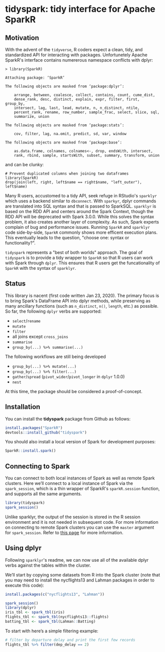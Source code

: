 tidyspark: tidy interface for Apache SparkR
================

## Motivation
With the advent of the `tidyverse`, R coders expect a clean, tidy,
and standardized API for interacting with packages. Unfortunetely Apache SparkR's
interface contains numererous namespace conflicts with dplyr:

```
> library(SparkR)

Attaching package: ‘SparkR’

The following objects are masked from ‘package:dplyr’:

    arrange, between, coalesce, collect, contains, count, cume_dist,
    dense_rank, desc, distinct, explain, expr, filter, first, group_by,
    intersect, lag, last, lead, mutate, n, n_distinct, ntile,
    percent_rank, rename, row_number, sample_frac, select, slice, sql,
    summarize, union

The following objects are masked from ‘package:stats’:

    cov, filter, lag, na.omit, predict, sd, var, window

The following objects are masked from ‘package:base’:

    as.data.frame, colnames, colnames<-, drop, endsWith, intersect,
    rank, rbind, sample, startsWith, subset, summary, transform, union
```

and can be clunky:

```
# Prevent duplicated columns when joining two dataframes
library(SparkR)
drop(join(left, right, left$name == right$name, "left_outer"), left$name)
```

Many R users, accustomed to a tidy API, seek refuge in RStudio's `sparklyr` which
uses a backend similar to `dbconnect`. With `sparkyr`, dplyr commands are translated into SQL
syntax and that is passed to SparkSQL. `sparklyr` is based on the RDD API and centers around the
Spark Context, though the RDD API will be deprecated with Spark 3.0.0. While this solves the syntax 
problem, it also creates another layer of complexity. As such, Spark experts complain of bug 
and performance issues. Running `SparkR` and `sparklyr` code side-by-side, `SparkR` commonly shows 
more efficent execution plans. This eventually leads to the question, "choose one: syntax or functionality?".

`tidyspark` represents a "best of both worlds" approach. The goal of `tidyspark` is to provide a
tidy wrapper to `SparkR` so that R users can work with Spark through `dplyr`. This ensures that
R users get the funcationality of `SparkR` with the syntax of `sparklyr`.

## Status
This library is nacent (first code written Jan 23, 2020). The primary focus is to bring Spark's DataFrame API into dplyr methods, while preserving as many ancillary functions (such as `n_distinct`, `n()`, `length`, etc.) as possible. So far, the following `dplyr` verbs are supported:

- `select`/`rename`
- `mutate`
- `filter`
- all joins except `cross_joins`
- `summarise`
- `group_by(...) %>% summarise(...)`

The following workflows are still being developed
- `group_by(...) %>% mutate(...)`
- `group_by(...) %>% filter(...)`
- `gather`/`spread` (`pivot_wider`/`pivot_longer` in `dplyr` 1.0.0)
- `nest`

At this time, the package should be considered a proof-of-concept.

## Installation

You can install the **tidyspark** package from
Github as follows:

``` r
install.packages("SparkR")
devtools::install_github("tidyspark")
```

You should also install a local version of Spark for development
purposes:

``` r
SparkR::install.spark()
```

## Connecting to Spark

You can connect to both local instances of Spark as well as remote Spark
clusters. Here we’ll connect to a local instance of Spark via the
`spark_session`, which is a thin wrapper of SparkR's `sparkR.session`
function, and supports all the same arguments.

``` r
library(tidyspark)
spark_session()
```

Unlike sparklyr, the output of the session is stored in the R session environment 
and it is not needed in subsequent code. For more information on connecting to remote 
Spark clusters you can use the `master` argument for `spark_session`. Refer to 
[this page](https://spark.apache.org/docs/latest/submitting-applications.html#master-urls)
for more information.

## Using dplyr

Following `sparklyr`'s readme, we can now use all of the available dplyr verbs against the tables
within the cluster.

We’ll start by copying some datasets from R into the Spark cluster (note
that you may need to install the nycflights13 and Lahman packages in
order to execute this code):

``` r
install.packages(c("nycflights13", "Lahman"))
```

``` r
spark_session()
library(dplyr)
iris_tbl <- spark_tbl(iris)
flights_tbl <- spark_tbl(nycflights13::flights)
batting_tbl <- spark_tbl(Lahman::Batting)
```

To start with here’s a simple filtering example:

``` r
# filter by departure delay and print the first few records
flights_tbl %>% filter(dep_delay == 2)
```
